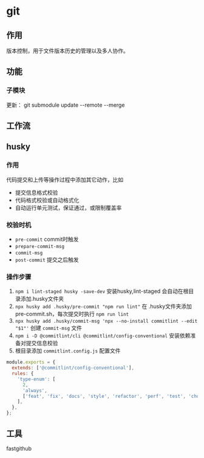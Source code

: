 # git

## 作用

版本控制，用于文件版本历史的管理以及多人协作。

## 功能

### 子模块

更新： git submodule update --remote --merge

## 工作流

## husky

### 作用

代码提交和上传等操作过程中添加其它动作，比如

* 提交信息格式校验
* 代码格式校验或自动格式化
* 自动运行单元测试，保证通过，或限制覆盖率

### 校验时机

* `pre-commit` commit时触发
* `prepare-commit-msg`
* `commit-msg`
* `post-commit` 提交之后触发

### 操作步骤

1. `npm i lint-staged husky -save-dev` 安装husky,lint-staged 会自动在根目录添加.husky文件夹
2. `npx husky add .husky/pre-commit "npm run lint"` 在 .husky文件夹添加pre-commit.sh，每次提交时执行 `npm run lint`
3. `npx husky add .husky/commit-msg 'npx --no-install commitlint --edit "$1"'` 创建 `commit-msg` 文件
4. `npm i -D @commitlint/cli @commitlint/config-conventional` 安装依赖准备对提交信息校验
5. 根目录添加 `commitlint.config.js` 配置文件

```js
module.exports = {
  extends: ['@commitlint/config-conventional'],
  rules: {
    'type-enum': [
      2,
      'always',
      ['feat', 'fix', 'docs', 'style', 'refactor', 'perf', 'test', 'chore', 'revert', 'build'],
    ],
  },
};

```

## 工具

fastgithub
